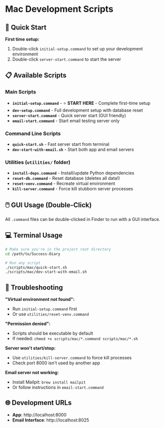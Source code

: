 # Mac Development Scripts

## 🚀 Quick Start

**First time setup:**
1. Double-click `initial-setup.command` to set up your development environment
2. Double-click `server-start.command` to start the server

## 📋 Available Scripts

### Main Scripts
- **`initial-setup.command`** - ⭐ **START HERE** - Complete first-time setup
- **`dev-setup.command`** - Full development setup with database reset
- **`server-start.command`** - Quick server start (GUI friendly)
- **`email-start.command`** - Start email testing server only

### Command Line Scripts
- **`quick-start.sh`** - Fast server start from terminal
- **`dev-start-with-email.sh`** - Start both app and email servers

### Utilities (`utilities/` folder)
- **`install-deps.command`** - Install/update Python dependencies
- **`reset-db.command`** - Reset database (deletes all data!)
- **`reset-venv.command`** - Recreate virtual environment
- **`kill-server.command`** - Force kill stubborn server processes

## 🖱️ GUI Usage (Double-Click)
All `.command` files can be double-clicked in Finder to run with a GUI interface.

## 💻 Terminal Usage
```bash
# Make sure you're in the project root directory
cd /path/to/Success-Diary

# Run any script
./scripts/mac/quick-start.sh
./scripts/mac/dev-start-with-email.sh
```

## 🔧 Troubleshooting

**"Virtual environment not found":**
- Run `initial-setup.command` first
- Or use `utilities/reset-venv.command`

**"Permission denied":**
- Scripts should be executable by default
- If needed: `chmod +x scripts/mac/*.command scripts/mac/*.sh`

**Server won't start/stop:**
- Use `utilities/kill-server.command` to force kill processes
- Check port 8000 isn't used by another app

**Email server not working:**
- Install Mailpit: `brew install mailpit`
- Or follow instructions in `email-start.command`

## 🌐 Development URLs
- **App**: http://localhost:8000
- **Email Interface**: http://localhost:8025
